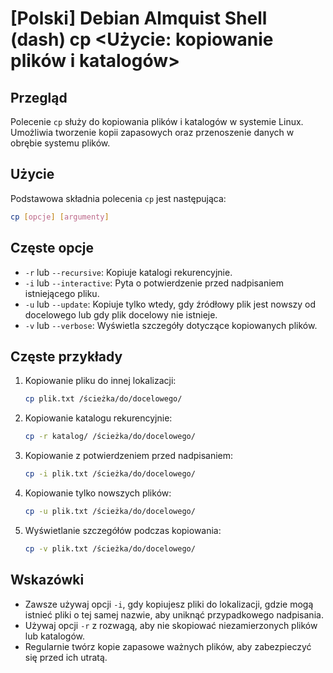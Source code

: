 # [Polski] Debian Almquist Shell (dash) cp <Użycie: kopiowanie plików i katalogów>

## Przegląd
Polecenie `cp` służy do kopiowania plików i katalogów w systemie Linux. Umożliwia tworzenie kopii zapasowych oraz przenoszenie danych w obrębie systemu plików.

## Użycie
Podstawowa składnia polecenia `cp` jest następująca:

```bash
cp [opcje] [argumenty]
```

## Częste opcje
- `-r` lub `--recursive`: Kopiuje katalogi rekurencyjnie.
- `-i` lub `--interactive`: Pyta o potwierdzenie przed nadpisaniem istniejącego pliku.
- `-u` lub `--update`: Kopiuje tylko wtedy, gdy źródłowy plik jest nowszy od docelowego lub gdy plik docelowy nie istnieje.
- `-v` lub `--verbose`: Wyświetla szczegóły dotyczące kopiowanych plików.

## Częste przykłady
1. Kopiowanie pliku do innej lokalizacji:

   ```bash
   cp plik.txt /ścieżka/do/docelowego/
   ```

2. Kopiowanie katalogu rekurencyjnie:

   ```bash
   cp -r katalog/ /ścieżka/do/docelowego/
   ```

3. Kopiowanie z potwierdzeniem przed nadpisaniem:

   ```bash
   cp -i plik.txt /ścieżka/do/docelowego/
   ```

4. Kopiowanie tylko nowszych plików:

   ```bash
   cp -u plik.txt /ścieżka/do/docelowego/
   ```

5. Wyświetlanie szczegółów podczas kopiowania:

   ```bash
   cp -v plik.txt /ścieżka/do/docelowego/
   ```

## Wskazówki
- Zawsze używaj opcji `-i`, gdy kopiujesz pliki do lokalizacji, gdzie mogą istnieć pliki o tej samej nazwie, aby uniknąć przypadkowego nadpisania.
- Używaj opcji `-r` z rozwagą, aby nie skopiować niezamierzonych plików lub katalogów.
- Regularnie twórz kopie zapasowe ważnych plików, aby zabezpieczyć się przed ich utratą.